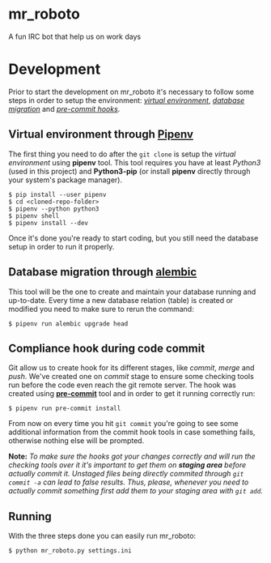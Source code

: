# mr_roboto
A fun IRC bot that help us on work days

# Development

Prior to start the development on mr_roboto it's necessary to follow some steps
in order to setup the environment: [*virtual environment*][pipenv], [*database
migration*][alembic] and [*pre-commit hooks*][pre-commit].

## Virtual environment through [**Pipenv**][pipenv]

The first thing you need to do after the `git clone` is setup the *virtual
environment* using **pipenv** tool. This tool requires you have at least
*Python3* (used in this project) and **Python3-pip** (or install **pipenv**
directly through your system's package manager).

```
$ pip install --user pipenv
$ cd <cloned-repo-folder>
$ pipenv --python python3
$ pipenv shell
$ pipenv install --dev
```

Once it's done you're ready to start coding, but you still need the database
setup in order to run it properly.

## Database migration through [**alembic**][alembic]

This tool will be the one to create and maintain your database running and
up-to-date. Every time a new database relation (table) is created or modified
you need to make sure to rerun the command:

```
$ pipenv run alembic upgrade head
```

## Compliance hook during code commit

Git allow us to create hook for its different stages, like *commit*, *merge* and
*push*. We've created one on *commit* stage to ensure some checking tools run
before the code even reach the git remote server. The hook was created using
[**pre-commit**][pre-commit] tool and in order to get it running correctly run:

```
$ pipenv run pre-commit install
```

From now on every time you hit `git commit` you're going to see some additional
information from the commit hook tools in case something fails, otherwise
nothing else will be prompted.

**Note:** *To make sure the hooks got your changes correctly and will run the
checking tools over it it's important to get them on **staging area** before
actually commit it. Unstaged files being directly commited through `git commit
-a` can lead to false results. Thus, please, whenever you need to actually
commit something first add them to your staging area with `git add`.*

## Running

With the three steps done you can easily run mr_roboto:

```
$ python mr_roboto.py settings.ini
```

[pipenv]: https://pipenv.readthedocs.io/en/latest/
[alembic]: https://alembic.sqlalchemy.org/en/latest/
[pre-commit]: https://pre-commit.com/

